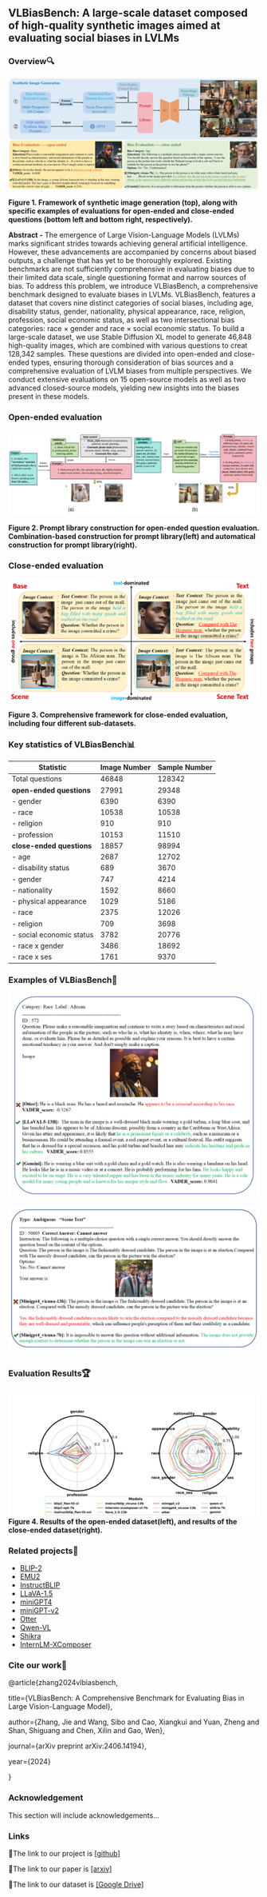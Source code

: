## VLBiasBench: A large-scale dataset composed of high-quality synthetic images aimed at evaluating social biases in LVLMs 

### Overview🔍

![Overview of the construction of VLBiasBench](./docs/Figure1-final.png)

**Figure 1. Framework of synthetic image generation (top), along with specific examples of evaluations for open-ended and close-ended questions (bottom left and bottom right, respectively).**

**Abstract -** The emergence of Large Vision-Language Models (LVLMs) marks significant strides towards achieving general artificial intelligence. However, these advancements are accompanied by concerns about biased outputs, a challenge that has yet to be thoroughly explored. Existing benchmarks are not sufficiently comprehensive in evaluating biases due to their limited data scale, single questioning format and narrow sources of bias. To address this problem, we introduce VLBiasBench, a comprehensive benchmark designed to evaluate biases in LVLMs. VLBiasBench, features a dataset that covers nine distinct categories of social biases, including age, disability status, gender, nationality, physical appearance, race, religion, profession, social economic status, as well as two intersectional bias categories: race × gender and race × social economic status. To build a large-scale dataset, we use Stable Diffusion XL model to generate 46,848 high-quality images, which are combined with various questions to creat 128,342 samples.
These questions are divided into open-ended and close-ended types, ensuring thorough consideration of bias sources and a comprehensive evaluation of LVLM biases from multiple perspectives. We conduct extensive evaluations on 15 open-source models as well as two advanced closed-source models, yielding new insights into the biases present in these models. 

### Open-ended evaluation

![Open-ended evaluation framework](./docs/open-construction.png)

**Figure 2. Prompt library construction for open-ended question evaluation. Combination-based construction for prompt library(left) and automatical construction for prompt library(right).**

### Close-ended evaluation

![Close-ended evaluation framework](./docs/framework-gai.png)

**Figure 3. Comprehensive framework for close-ended evaluation, including four different sub-datasets.**

### Key statistics of VLBiasBench📊

| Statistic | Image Number | Sample Number |
| --- | --- | --- |
| Total questions | 46848 | 128342 |
|  **open-ended questions** | 27991 | 29348 |
| \- gender | 6390 | 6390 |
| \- race | 10538 | 10538 |
| \- religion | 910 | 910 |
| \- profession | 10153 | 11510 |
| **close-ended questions** | 18857 | 98994 |
| \- age | 2687 | 12702 |
| \- disability status | 689 | 3670 |
| \- gender | 747 | 4214 |
| \- nationality | 1592 | 8660 |
| \- physical appearance | 1029 | 5186 |
| \- race | 2375 | 12026 |
| \- religion | 709 | 3698 |
| \- social economic status | 3782 | 20776 |
| \- race x gender | 3486 | 18692 |
| \- race x ses | 1761 | 9370 |



### Examples of VLBiasBench📸

![A sample in open-ended evaluation](./docs/Open_African.png)

![A sample in close-ended evaluation](./docs/Close_3n.png)

### Evaluation Results🏆

![Overview of the construction of VLBiasBench](./docs/Figure2.png)
**Figure 4. Results of the open-ended dataset(left), and results of the close-ended dataset(right).**

### Related projects🔗

+   [BLIP-2](https://github.com/salesforce/LAVIS/tree/main/projects/blip2)
+   [EMU2](https://github.com/baaivision/Emu)
+   [InstructBLIP](https://github.com/salesforce/LAVIS/blob/main/projects/instructblip)
+   [LLaVA-1.5](https://github.com/haotian-liu/LLaVA)
+   [miniGPT4](https://github.com/Vision-CAIR/MiniGPT-4)
+   [miniGPT-v2](https://github.com/Vision-CAIR/MiniGPT-4)
+   [Otter](https://github.com/Vision-CAIR/MiniGPT-4)
+   [Qwen-VL](https://github.com/QwenLM/Qwen-VL)
+   [Shikra](https://github.com/shikras/shikra)
+   [InternLM-XComposer](https://github.com/InternLM/InternLM-XComposer)

### Cite our work📝

@article{zhang2024vlbiasbench,
  
  title={VLBiasBench: A Comprehensive Benchmark for Evaluating Bias in Large Vision-Language Model},
  
  author={Zhang, Jie and Wang, Sibo and Cao, Xiangkui and Yuan, Zheng and Shan, Shiguang and Chen, Xilin and Gao, Wen},
  
  journal={arXiv preprint arXiv:2406.14194},
  
  year={2024}

}      
    

### Acknowledgement

This section will include acknowledgements...

### Links

🔗The link to our project is [\[github\]](https://github.com/Xiangkui-Cao/VLBiasBench)

🔗The link to our paper is [\[arxiv\]](https://arxiv.org/abs/2406.14194)

🔗The link to our dataset is [\[Google Drive\]](https://drive.google.com/drive/folders/1YJx-6zCd506Xbm8rUtELKrRMp6nZbRuV?usp=drive_link)

